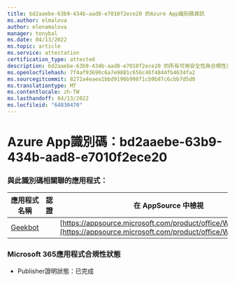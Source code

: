 ```yaml
---
title: bd2aaebe-63b9-434b-aad8-e7010f2ece20 的Azure App識別碼資訊
ms.author: elmalova
author: elenamalova
manager: tonybal
ms.date: 04/13/2022
ms.topic: article
ms.service: attestation
certification_type: attested
description: bd2aaebe-63b9-434b-aad8-e7010f2ece20 的所有可用安全性與合規性資訊。
ms.openlocfilehash: 7f4af93690c6a7e9881c656c46f4844fb4634fa2
ms.sourcegitcommit: 8272a4eaea1bbd9196b998f1cb9b87c6cbb7d5d0
ms.translationtype: MT
ms.contentlocale: zh-TW
ms.lasthandoff: 04/13/2022
ms.locfileid: "64830470"
---
```

# <a name="azure-app-id-bd2aaebe-63b9-434b-aad8-e7010f2ece20"></a>Azure App識別碼：bd2aaebe-63b9-434b-aad8-e7010f2ece20


### <a name="apps-associated-with-this-id"></a>與此識別碼相關聯的應用程式：
| **應用程式名稱** | **認證** | **在 AppSource 中檢視** |
|--------------|---------------|-----------------------|
| [Geekbot](../forward/WA200003224.md) |  | [https://appsource.microsoft.com/product/office/WA200003224](https://appsource.microsoft.com/product/office/WA200003224) |

### <a name="microsoft-365-app-compliance-status"></a>Microsoft 365應用程式合規性狀態
- Publisher證明狀態：已完成

